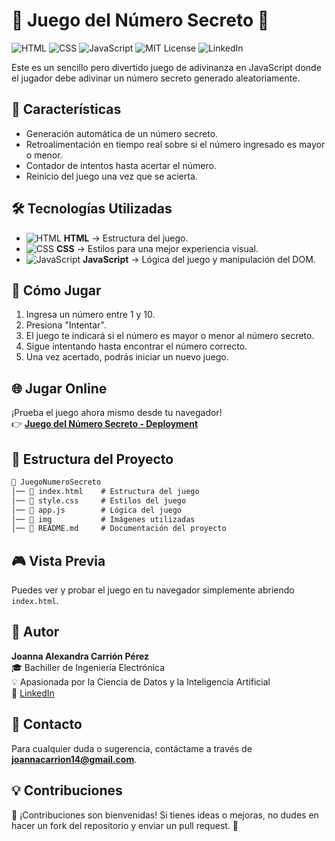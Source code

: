 # 🎲 Juego del Número Secreto 🔢

![HTML](https://img.shields.io/badge/HTML-E34F26?style=flat&logo=html5&logoColor=white)
![CSS](https://img.shields.io/badge/CSS-1572B6?style=flat&logo=css3&logoColor=white)
![JavaScript](https://img.shields.io/badge/JavaScript-F7DF1E?style=flat&logo=javascript&logoColor=black)
![MIT License](https://img.shields.io/badge/License-MIT-green.svg)
![LinkedIn](https://img.shields.io/badge/LinkedIn-Joanna%20Carri%C3%B3n%20P%C3%A9rez-blue?style=flat&logo=linkedin)

Este es un sencillo pero divertido juego de adivinanza en JavaScript donde el jugador debe adivinar un número secreto generado aleatoriamente.

## 📌 Características
- Generación automática de un número secreto.
- Retroalimentación en tiempo real sobre si el número ingresado es mayor o menor.
- Contador de intentos hasta acertar el número.
- Reinicio del juego una vez que se acierta.

## 🛠️ Tecnologías Utilizadas
- ![HTML](https://img.shields.io/badge/HTML-E34F26?style=flat&logo=html5&logoColor=white) **HTML** → Estructura del juego.
- ![CSS](https://img.shields.io/badge/CSS-1572B6?style=flat&logo=css3&logoColor=white) **CSS** → Estilos para una mejor experiencia visual.
- ![JavaScript](https://img.shields.io/badge/JavaScript-F7DF1E?style=flat&logo=javascript&logoColor=black) **JavaScript** → Lógica del juego y manipulación del DOM.

## 🚀 Cómo Jugar
1. Ingresa un número entre 1 y 10.
2. Presiona "Intentar".
3. El juego te indicará si el número es mayor o menor al número secreto.
4. Sigue intentando hasta encontrar el número correcto.
5. Una vez acertado, podrás iniciar un nuevo juego.

## 🌐 Jugar Online  
¡Prueba el juego ahora mismo desde tu navegador!  
👉 [**Juego del Número Secreto - Deployment**](https://joanna20carrion.github.io/Juego-del-Numero-Secreto-App/)  

## 📂 Estructura del Proyecto  
```md
📂 JuegoNumeroSecreto  
│── 📜 index.html    # Estructura del juego  
│── 📜 style.css     # Estilos del juego  
│── 📜 app.js        # Lógica del juego  
│── 📂 img           # Imágenes utilizadas  
│── 📜 README.md     # Documentación del proyecto
```

## 🎮 Vista Previa
Puedes ver y probar el juego en tu navegador simplemente abriendo `index.html`.

## 👤 Autor
**Joanna Alexandra Carrión Pérez**  
🎓 Bachiller de Ingeniería Electrónica  
💡 Apasionada por la Ciencia de Datos y la Inteligencia Artificial  
🔗 [LinkedIn](https://www.linkedin.com/in/joanna-carrion-perez/)

## 📩 Contacto
Para cualquier duda o sugerencia, contáctame a través de **joannacarrion14@gmail.com**.

## 💡 Contribuciones
📌 ¡Contribuciones son bienvenidas! Si tienes ideas o mejoras, no dudes en hacer un fork del repositorio y enviar un pull request. 🚀
